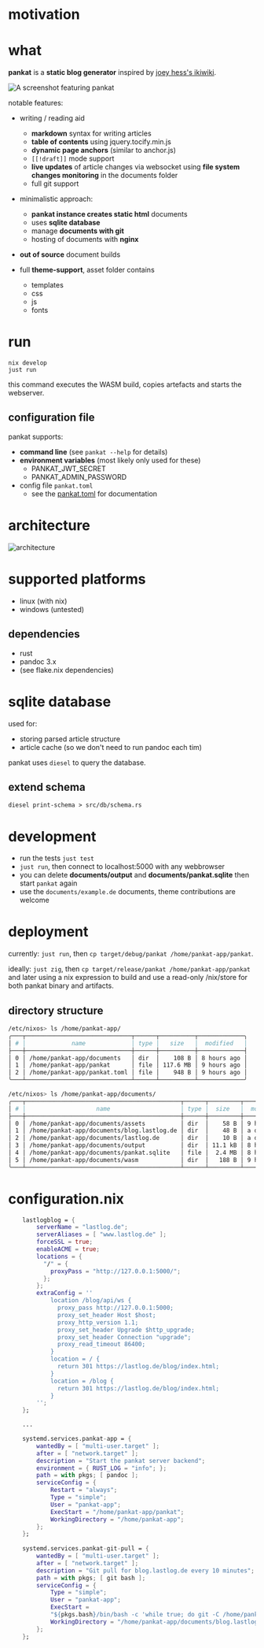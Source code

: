 # motivation

# what
**pankat** is a **static blog generator** inspired by [joey hess's ikiwiki](https://ikiwiki.info/users/joey/).

![A screenshot featuring pankat](./.screenshots/pankat.jpg)

notable features:

* writing / reading aid
  * **markdown** syntax for writing articles
  * **table of contents** using jquery.tocify.min.js
  * **dynamic page anchors** (similar to anchor.js)
  * `[[!draft]]` mode support
  * **live updates** of article changes via websocket using **file system changes monitoring** in the documents folder
  * full git support
* minimalistic approach:
  * **pankat instance creates static html** documents
  * uses **sqlite database**
  * manage **documents with git**
  * hosting of documents with **nginx**
* **out of source** document builds

* full **theme-support**, asset folder contains
  * templates
  * css
  * js
  * fonts

# run

    nix develop
    just run

this command executes the WASM build, copies artefacts and starts the webserver. 

## configuration file

pankat supports:

* **command line** (see `pankat --help` for details)
* **environment variables** (most likely only used for these)
  * PANKAT_JWT_SECRET
  * PANKAT_ADMIN_PASSWORD
* config file `pankat.toml`
  * see the [pankat.toml](pankat.toml) for documentation

# architecture

![architecture](internals.svg)

# supported platforms

* linux (with nix)
* windows (untested)

## dependencies

* rust
* pandoc 3.x
* (see flake.nix dependencies)

# sqlite database

used for:

* storing parsed article structure
* article cache (so we don't need to run pandoc each tim)

pankat uses `diesel` to query the database.

## extend schema

    diesel print-schema > src/db/schema.rs

# development

* run the tests `just test`
* `just run`, then connect to localhost:5000 with any webbrowser
* you can delete **documents/output** and **documents/pankat.sqlite** then start `pankat` again
* use the `documents/example.de` documents, theme contributions are welcome

# deployment

currently: `just run`, then `cp target/debug/pankat /home/pankat-app/pankat`.

ideally: `just zig`, then `cp target/release/pankat /home/pankat-app/pankat` and later using a nix expression to build and use a read-only /nix/store for both pankat binary and artifacts.

## directory structure

```bash
/etc/nixos> ls /home/pankat-app/
╭───┬──────────────────────────────┬──────┬──────────┬─────────────╮
│ # │             name             │ type │   size   │  modified   │
├───┼──────────────────────────────┼──────┼──────────┼─────────────┤
│ 0 │ /home/pankat-app/documents   │ dir  │    108 B │ 8 hours ago │
│ 1 │ /home/pankat-app/pankat      │ file │ 117.6 MB │ 9 hours ago │
│ 2 │ /home/pankat-app/pankat.toml │ file │    948 B │ 9 hours ago │
╰───┴──────────────────────────────┴──────┴──────────┴─────────────╯

/etc/nixos> ls /home/pankat-app/documents/
╭───┬────────────────────────────────────────────┬──────┬─────────┬─────────────╮
│ # │                    name                    │ type │  size   │  modified   │
├───┼────────────────────────────────────────────┼──────┼─────────┼─────────────┤
│ 0 │ /home/pankat-app/documents/assets          │ dir  │    58 B │ 9 hours ago │
│ 1 │ /home/pankat-app/documents/blog.lastlog.de │ dir  │    48 B │ a day ago   │
│ 2 │ /home/pankat-app/documents/lastlog.de      │ dir  │    10 B │ a day ago   │
│ 3 │ /home/pankat-app/documents/output          │ dir  │ 11.1 kB │ 8 hours ago │
│ 4 │ /home/pankat-app/documents/pankat.sqlite   │ file │  2.4 MB │ 8 hours ago │
│ 5 │ /home/pankat-app/documents/wasm            │ dir  │   188 B │ 9 hours ago │
╰───┴────────────────────────────────────────────┴──────┴─────────┴─────────────╯
```

# configuration.nix

```nix
    lastlogblog = {
        serverName = "lastlog.de";
        serverAliases = [ "www.lastlog.de" ];
        forceSSL = true;
        enableACME = true;
        locations = {
          "/" = {
            proxyPass = "http://127.0.0.1:5000/";
          };
        };
        extraConfig = ''
            location /blog/api/ws {
              proxy_pass http://127.0.0.1:5000;
              proxy_set_header Host $host;
              proxy_http_version 1.1;
              proxy_set_header Upgrade $http_upgrade;
              proxy_set_header Connection "upgrade";
              proxy_read_timeout 86400;
            }
            location = / {
              return 301 https://lastlog.de/blog/index.html;
            }
            location = /blog {
              return 301 https://lastlog.de/blog/index.html;
            }
        '';
    };

    ...    

    systemd.services.pankat-app = {
        wantedBy = [ "multi-user.target" ];
        after = [ "network.target" ];
        description = "Start the pankat server backend";
        environment = { RUST_LOG = "info"; };
        path = with pkgs; [ pandoc ];
        serviceConfig = {
            Restart = "always";
            Type = "simple";
            User = "pankat-app";
            ExecStart = "/home/pankat-app/pankat";
            WorkingDirectory = "/home/pankat-app";
        };
    };
    
    systemd.services.pankat-git-pull = {
        wantedBy = [ "multi-user.target" ];
        after = [ "network.target" ];
        description = "Git pull for blog.lastlog.de every 10 minutes";
        path = with pkgs; [ git bash ];
        serviceConfig = {
            Type = "simple";
            User = "pankat-app";
            ExecStart =
            "${pkgs.bash}/bin/bash -c 'while true; do git -C /home/pankat-app/documents/blog.lastlog.de pull; sleep 600; done'";
            WorkingDirectory = "/home/pankat-app/documents/blog.lastlog.de";
        };
    };
```
